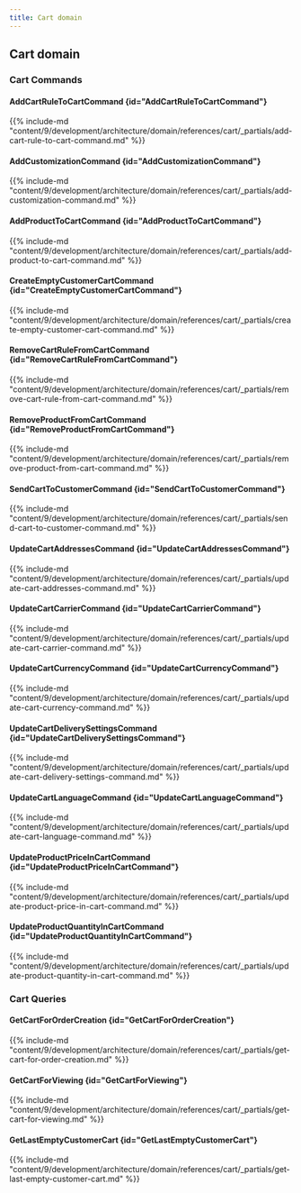 ```yaml
---
title: Cart domain
---
```


## Cart domain

### Cart Commands

#### AddCartRuleToCartCommand {id="AddCartRuleToCartCommand"}

{{%  include-md "content/9/development/architecture/domain/references/cart/_partials/add-cart-rule-to-cart-command.md" %}}
#### AddCustomizationCommand {id="AddCustomizationCommand"}

{{%  include-md "content/9/development/architecture/domain/references/cart/_partials/add-customization-command.md" %}}
#### AddProductToCartCommand {id="AddProductToCartCommand"}

{{%  include-md "content/9/development/architecture/domain/references/cart/_partials/add-product-to-cart-command.md" %}}
#### CreateEmptyCustomerCartCommand {id="CreateEmptyCustomerCartCommand"}

{{%  include-md "content/9/development/architecture/domain/references/cart/_partials/create-empty-customer-cart-command.md" %}}
#### RemoveCartRuleFromCartCommand {id="RemoveCartRuleFromCartCommand"}

{{%  include-md "content/9/development/architecture/domain/references/cart/_partials/remove-cart-rule-from-cart-command.md" %}}
#### RemoveProductFromCartCommand {id="RemoveProductFromCartCommand"}

{{%  include-md "content/9/development/architecture/domain/references/cart/_partials/remove-product-from-cart-command.md" %}}
#### SendCartToCustomerCommand {id="SendCartToCustomerCommand"}

{{%  include-md "content/9/development/architecture/domain/references/cart/_partials/send-cart-to-customer-command.md" %}}
#### UpdateCartAddressesCommand {id="UpdateCartAddressesCommand"}

{{%  include-md "content/9/development/architecture/domain/references/cart/_partials/update-cart-addresses-command.md" %}}
#### UpdateCartCarrierCommand {id="UpdateCartCarrierCommand"}

{{%  include-md "content/9/development/architecture/domain/references/cart/_partials/update-cart-carrier-command.md" %}}
#### UpdateCartCurrencyCommand {id="UpdateCartCurrencyCommand"}

{{%  include-md "content/9/development/architecture/domain/references/cart/_partials/update-cart-currency-command.md" %}}
#### UpdateCartDeliverySettingsCommand {id="UpdateCartDeliverySettingsCommand"}

{{%  include-md "content/9/development/architecture/domain/references/cart/_partials/update-cart-delivery-settings-command.md" %}}
#### UpdateCartLanguageCommand {id="UpdateCartLanguageCommand"}

{{%  include-md "content/9/development/architecture/domain/references/cart/_partials/update-cart-language-command.md" %}}
#### UpdateProductPriceInCartCommand {id="UpdateProductPriceInCartCommand"}

{{%  include-md "content/9/development/architecture/domain/references/cart/_partials/update-product-price-in-cart-command.md" %}}
#### UpdateProductQuantityInCartCommand {id="UpdateProductQuantityInCartCommand"}

{{%  include-md "content/9/development/architecture/domain/references/cart/_partials/update-product-quantity-in-cart-command.md" %}}

### Cart Queries

#### GetCartForOrderCreation {id="GetCartForOrderCreation"}

{{%  include-md "content/9/development/architecture/domain/references/cart/_partials/get-cart-for-order-creation.md" %}}
#### GetCartForViewing {id="GetCartForViewing"}

{{%  include-md "content/9/development/architecture/domain/references/cart/_partials/get-cart-for-viewing.md" %}}
#### GetLastEmptyCustomerCart {id="GetLastEmptyCustomerCart"}

{{%  include-md "content/9/development/architecture/domain/references/cart/_partials/get-last-empty-customer-cart.md" %}}
